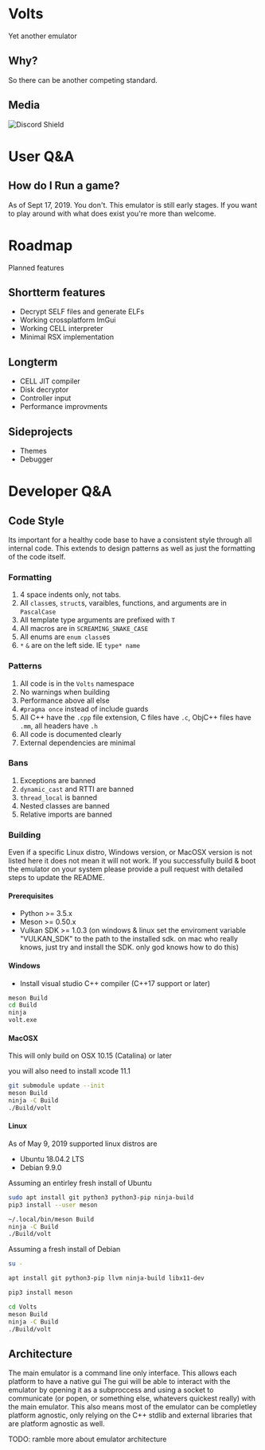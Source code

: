 # Volts
Yet another emulator

## Why?
So there can be another competing standard.

## Media
![Discord Shield](https://discordapp.com/api/guilds/578380242888949760/widget.png?style=shield)

# User Q&A

## How do I Run a game?

As of Sept 17, 2019. You don't. This emulator is still early stages.
If you want to play around with what does exist you're more than welcome.

# Roadmap

Planned features

## Shortterm features

* Decrypt SELF files and generate ELFs
* Working crossplatform ImGui
* Working CELL interpreter
* Minimal RSX implementation

## Longterm

* CELL JIT compiler
* Disk decryptor
* Controller input
* Performance improvments

## Sideprojects

* Themes
* Debugger

# Developer Q&A

## Code Style

Its important for a healthy code base to have a consistent style through all internal code.
This extends to design patterns as well as just the formatting of the code itself.

### Formatting

1. 4 space indents only, not tabs.
2. All `class`es, `struct`s, varaibles, functions, and arguments are in `PascalCase`
3. All template type arguments are prefixed with `T`
4. All macros are in `SCREAMING_SNAKE_CASE`
5. All enums are `enum class`es
6. `*` `&` are on the left side. IE `type* name`

### Patterns

1. All code is in the `Volts` namespace
2. No warnings when building
3. Performance above all else
4. `#pragma once` instead of include guards
5. All C++ have the `.cpp` file extension, C files have `.c`, ObjC++ files have `.mm`, all headers have `.h`
6. All code is documented clearly
7. External dependencies are minimal

### Bans

1. Exceptions are banned
2. `dynamic_cast` and RTTI are banned
3. `thread_local` is banned
4. Nested classes are banned
5. Relative imports are banned

### Building

Even if a specific Linux distro, Windows version, or MacOSX version is not listed here it does not mean it will not work.
If you successfully build & boot the emulator on your system please provide a pull request with detailed steps to update the README.

#### Prerequisites

* Python >= 3.5.x
* Meson >= 0.50.x
* Vulkan SDK >= 1.0.3 (on windows & linux set the enviroment variable "VULKAN_SDK" to the path to the installed sdk. on mac who really knows, just try and install the SDK. only god knows how to do this)

#### Windows

* Install visual studio C++ compiler (C++17 support or later)

```sh
meson Build
cd Build
ninja
volt.exe
```

#### MacOSX

This will only build on OSX 10.15 (Catalina) or later

you will also need to install xcode 11.1

```sh
git submodule update --init
meson Build
ninja -C Build
./Build/volt
```

#### Linux

As of May 9, 2019 supported linux distros are
* Ubuntu 18.04.2 LTS
* Debian 9.9.0

Assuming an entirley fresh install of Ubuntu

```sh
sudo apt install git python3 python3-pip ninja-build
pip3 install --user meson

~/.local/bin/meson Build
ninja -C Build
./Build/volt
```

Assuming a fresh install of Debian

```sh
su -

apt install git python3-pip llvm ninja-build libx11-dev

pip3 install meson

cd Volts
meson Build
ninja -C Build
./Build/volt
```


## Architecture

The main emulator is a command line only interface. This allows each platform to have a native gui
The gui will be able to interact with the emulator by opening it as a subproccess and using a socket
to communicate (or popen, or something else, whatevers quickest really) with the main emulator.
This also means most of the emulator can be completley platform agnostic, only relying on the C++ stdlib
and external libraries that are platform agnostic as well.

TODO: ramble more about emulator architecture